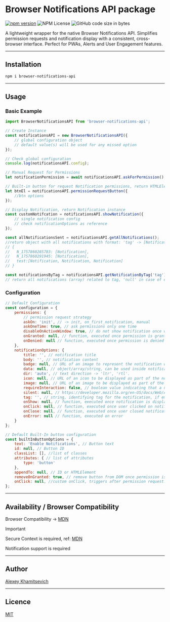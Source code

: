 # Browser Notifications API package 
[![npm version](https://badge.fury.io/js/browser-notifications-api.svg)](https://badge.fury.io/js/browser-notifications-api)
![NPM License](https://img.shields.io/npm/l/browser-notifications-api)
![GitHub code size in bytes](https://img.shields.io/github/languages/code-size/facetrollex/browser-notifications-api)

A lightweight wrapper for the native Browser Notifications API. Simplifies permission requests and notification display with a consistent, cross-browser interface. Perfect for PWAs, Alerts and User Engagement features.

---

## Installation

```bash
npm i browser-notifications-api
```

---
## Usage

###  Basic Example
```javascript
import BrowserNotificationsAPI from 'browser-notifications-api';

// Create Instance
const notificationsAPI = new BrowserNotificationsAPI({
    // global configuration object
    // default value(s) will be used for any missed option
});

// Check global configuration
console.log(notificationsAPI.config);

// Manual Request for Permissions
let notificationPermission = await notificationsAPI.askForPermission();

// Built-in button for request Notification permissions, return HTMLElement
let btnEl = notificationsAPI.permissionRequestButton({
    //btn options
});

// Display Notification, return Notification instance
const customNotifcation = notificationsAPI.showNotification({
    // single notification config
    // check notificationOptions as reference
});

const allNotificationsSent = notificationsAPI.getAllNotifications();
//return object with all notifications with format: 'tag' -> [Notification, ... ]
// { 
//   N_1757860285783: [Notification],
//   N_1757860291945: [Notification],
//   test:[Notification, Notification, Notification]
// }

const notificationsByTag = notificationsAPI.getNotificationByTag('tag');
// return all notifications (array) related to tag, 'null' in case of empty result.
```

### Configuration
```javascript
// Default Configuration
const configuration = {
    permissions: {
        // permission request strategy
        askOn: 'init', // -> init, on_first_notification, manual
        askOneTime: true, // ask permissions only one time
        disableOnActiveWindow: true, // do not show notification once window is active
        onGranted: null, // function, executed once permission is granted
        onDenied: null // function, executed once permission is denied
    },
    notificationOptions: {
        title: '', // notification title
        body: '', // notification content
        badge: null, // URL of an image to represent the notification when there is not enough space to display the notification itself
        data: null, // object/array/string, can be used inside notification actions (click/close/etc)
        dir: 'auto', // text direction -> 'ltr', 'rtl'.
        icon: null, // URL of an icon to be displayed as part of the notification
        image: null, // URL of an image to be displayed as part of the notification
        requireInteraction: false, // boolean value indicating that a notification should remain active until the user clicks or dismisses it, rather than closing automatically
        silent: null, // https://developer.mozilla.org/en-US/docs/Web/API/Notification/silent
        tag: '', // string, identifying tag for the notification, if empty 'N_timestamp' will be used by default
        onShow: null, // function, executed once notification is displayed
        onClick: null, // function, executed once user clicked on notification 
        onClose: null, // function, executed once user closed notification
        onError: null // function, executed on error
    }
};

// Default Built-In button configuration
const builtInButtonOptions = {
    text: 'Enable Notifications', // Button text
    id: null, // Button ID
    classList: [], //list of classes
    attributes: { // list of attributes
        type: 'button'
    },
    appendTo: null, // ID or HTMLElement
    removeOnGranted: true, // remove button from DOM once permission is granted
    onClick: null, //custom onClick, triggers after permission request.
};
```

---

## Availability / Browser Compatibility
Browser Compatibility -> [MDN](https://developer.mozilla.org/en-US/docs/Web/API/Notification#browser_compatibility)

> [!IMPORTANT]
>Secure Context is required, ref: [MDN](https://developer.mozilla.org/en-US/docs/Web/Security/Secure_Contexts)
>
>Notification support is required

---

## Author
[Alexey Khamitsevich](mailto:alexey.khamitsevich@gmail.com)

---

## Licence
[MIT](LICENSE)
